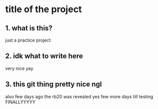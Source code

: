 # title of the project 

## 1. what is this?
just a practice project

## 2. idk what to write here
very nice yay

## 3. this git thing pretty nice ngl
also few days ago the rb20 was revealed yes few more days till testing FINALLYYYYY